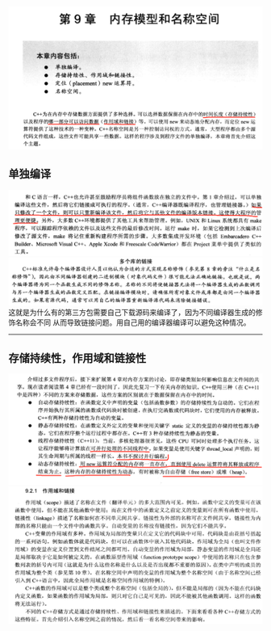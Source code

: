 ![img.png](img.png)
## 单独编译
![img_1.png](img_1.png)![img_2.png](img_2.png)
这就是为什么有的第三方包需要自己下载源码来编译了，因为不同编译器生成的修饰名称会不同
从而导致链接问题。用自己用的编译器编译可以避免这种情况。
***
## 存储持续性，作用域和链接性
![img_3.png](img_3.png)![img_4.png](img_4.png)